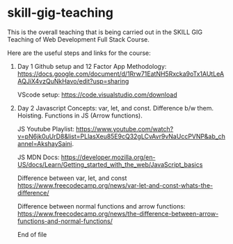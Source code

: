 # skill-gig-teaching

This is the overall teaching that is being carried out in the SKILL GIG Teaching of Web Development Full Stack Course. 

Here are the useful steps and links for the course:

1. Day 1
   Github setup and 12 Factor App Methodology: https://docs.google.com/document/d/1Rrw71EatNH5Rxcka9oTx1AUtLeAAQJiX4vzQuNkHavo/edit?usp=sharing
   
   VScode setup: https://code.visualstudio.com/download

3. Day 2
   Javascript Concepts: var, let, and const. Difference b/w them. Hoisting. Functions in JS (Arrow functions).
   
   JS Youtube Playlist: https://www.youtube.com/watch?v=pN6jk0uUrD8&list=PLlasXeu85E9cQ32gLCvAvr9vNaUccPVNP&ab_channel=AkshaySaini.
   
   JS MDN Docs: https://developer.mozilla.org/en-US/docs/Learn/Getting_started_with_the_web/JavaScript_basics

   Difference between var, let, and const https://www.freecodecamp.org/news/var-let-and-const-whats-the-difference/

   Difference between normal functions and arrow functions: https://www.freecodecamp.org/news/the-difference-between-arrow-functions-and-normal-functions/

   End of file
